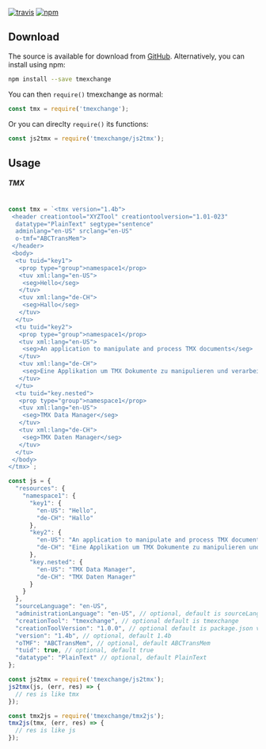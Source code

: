 [![travis](https://img.shields.io/travis/locize/tmexchange.svg)](https://travis-ci.org/locize/tmexchange) [![npm](https://img.shields.io/npm/v/tmexchange.svg)](https://npmjs.org/package/tmexchange)

## Download

The source is available for download from
[GitHub](https://github.com/locize/tmexchange/archive/master.zip).
Alternatively, you can install using npm:

```sh
npm install --save tmexchange
```

You can then `require()` tmexchange as normal:

```js
const tmx = require('tmexchange');
```

Or you can direclty `require()` its functions:

```js
const js2tmx = require('tmexchange/js2tmx');
```

## Usage

##### TMX

```js

const tmx = `<tmx version="1.4b">
 <header creationtool="XYZTool" creationtoolversion="1.01-023"
  datatype="PlainText" segtype="sentence"
  adminlang="en-US" srclang="en-US"
  o-tmf="ABCTransMem">
 </header>
 <body>
  <tu tuid="key1">
   <prop type="group">namespace1</prop>
   <tuv xml:lang="en-US">
    <seg>Hello</seg>
   </tuv>
   <tuv xml:lang="de-CH">
    <seg>Hallo</seg>
   </tuv>
  </tu>
  <tu tuid="key2">
   <prop type="group">namespace1</prop>
   <tuv xml:lang="en-US">
    <seg>An application to manipulate and process TMX documents</seg>
   </tuv>
   <tuv xml:lang="de-CH">
    <seg>Eine Applikation um TMX Dokumente zu manipulieren und verarbeiten</seg>
   </tuv>
  </tu>
  <tu tuid="key.nested">
   <prop type="group">namespace1</prop>
   <tuv xml:lang="en-US">
    <seg>TMX Data Manager</seg>
   </tuv>
   <tuv xml:lang="de-CH">
    <seg>TMX Daten Manager</seg>
   </tuv>
  </tu>
 </body>
</tmx>`;

const js = {
  "resources": {
    "namespace1": {
      "key1": {
        "en-US": "Hello",
        "de-CH": "Hallo"
      },
      "key2": {
        "en-US": "An application to manipulate and process TMX documents",
        "de-CH": "Eine Applikation um TMX Dokumente zu manipulieren und verarbeiten"
      },
      "key.nested": {
        "en-US": "TMX Data Manager",
        "de-CH": "TMX Daten Manager"
      }
    }
  },
  "sourceLanguage": "en-US",
  "administrationLanguage": "en-US", // optional, default is sourceLanguage
  "creationTool": "tmexchange", // optional default is tmexchange
  "creationToolVersion": "1.0.0", // optional default is package.json version
  "version": "1.4b", // optional, default 1.4b
  "oTMF": "ABCTransMem", // optional, default ABCTransMem
  "tuid": true, // optional, default true
  "datatype": "PlainText" // optional, default PlainText
};

const js2tmx = require('tmexchange/js2tmx');
js2tmx(js, (err, res) => {
  // res is like tmx
});

const tmx2js = require('tmexchange/tmx2js');
tmx2js(tmx, (err, res) => {
  // res is like js
});
```
